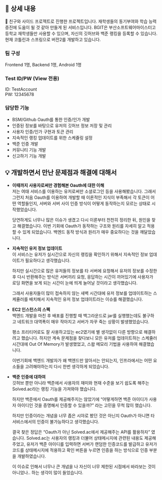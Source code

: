 ## 📖 상세 내용
🐷 친구와 사이드 프로젝트로 진행한 프로젝트입니다. 재학생들의 동기부여와 학습 능력 증진에 도움이 될 것 같아 만들게 된 서비스입니다. BGIT은 부산소프트웨어마이스터고등학교 재학생들만 사용할 수 있으며, 자신의 깃허브와 백준 랭킹을 등록할 수 있습니다. 현재 코틀린과 스프링으로 버전2를 개발하고 있습니다.

### 팀 구성
Frontend 1명, Backend 1명, Android 1명

### Test ID/PW (View 전용)
ID: TestAccount <br>
PW: 12345678

### 담당한 기능
- BSM/Github Oauth를 통한 인증/인가 개발
- 인증된 정보를 바탕으로 유저의 깃허브 정보 저장 및 관리
- 사용자 인증/인가 구현과 토큰 관리
- 지속적인 랭킹 업데이트를 위한 스케쥴링 설정
- 백준 인증 개발
- 커뮤니티 기능 개발
- 신고하기 기능 개발

## 💡 개발하면서 만난 문제점과 해결에 대해서

- **이때까지 사용자로써만 경험해본 Oauth에 대한 이해**<br>
저는 여태 서비스를 이용하는 유저로써만 소셜로그인 등을 사용해봤습니다. 그래서 그런지 처음 Oauth를 이용하여 개발할 때 이론적인 지식이 부족해서 각 토큰이 어떤 역할들인지, 서버와 서버 사이 인증 방식이 어떻게 동작하는지 모르는 상태로 시작했었습니다.
    
    당연하게도 너무나 많은 이슈가 생겼고 다시 이론부터 천천히 정리한 뒤, 원인을 찾고 해결했습니다. 이번 기회에 Oauth가 동작하는 구조와 원리를 자세히 알고 적용할 수 있게 되었습니다. 백엔드 동작 방식과 원리가 매우 중요하다는 것을 깨달았습니다.
    

- **지속적인 유저 정보 업데이트**<br>
이 서비스는 유저가 실시간으로 자신의 랭킹을 확인하기 위해서 지속적인 정보 업데이트가 필요하다고 생각했습니다.
    
    하지만 실시간으로 많은 유저들의 정보를 타 서버에 요청해서 유저의 정보를 수정한 후 다시 반환해주는 방식은 서버끼리 요청, 응답하는 시간이 끼어있기에 사용자가 로딩 화면을 보게 되는 시간이 눈에 띄게 늘어날 것이라고 생각했습니다. 
    
    그래서 사용자들이 많이 접속하지 않는 새벽 시간대에 유저 정보를 업데이트하는 스케쥴러를 배치해서 지속적인 유저 정보 업데이트라는 이슈를 해결했습니다.
    
- **EC2 인스턴스의 스펙**<br>
백엔드 개발을 마친 후 배포를 진행할 때 백그라운드로 jar를 실행했는데도 불구하고 네트워크 대역폭이 매우 작아지고 서버가 자꾸 죽는 상황이 발생했었습니다.
    
    평소 프리티어로도 잘 사용하고있는 ec2였기에 별 생각없이 다른 방향으로 해결하려고 했습니다. 하지만 계속 문제점을 찾다보니 모든 유저를 업데이트하는 스케쥴러 시간대에 Out Of Memory가 발생했었고, 스왑 메모리 기법을 사용하여 해결했습니다. 
    
    이번기회에 백엔드 개발자가 왜 백엔드만 알아서는 안되는지, 인프라에서는 어떤 요소들을 고려해야하는지 다시 한번 생각하게 되었습니다.
    
- **백준 인증에 대하여**<br>
깃허브 뿐만 아니라 백준에서 사용자의 재미와 현재 수준을 보기 쉽도록 해주는 Solved.ac라는 랭킹 기능을 가져와야 했습니다.
    
    하지만 백준에서 Oauth를 제공해주지는 않았기에 “어떻게하면 백준 아이디가 사용자 아이디인 것을 증명해서 인증할 수 있을까?” 라는 고민을 무척 많이 했습니다. 
    
    하지만 인증이라는 개념을 너무 좁은 시야로 봤던 것은 아닌지 Oauth가 아니면 타 서비스에서의 인증이 불가능하다고 생각했습니다. 
    
    결국 찾은 정답은 “Oauth가 아닌 Solved.ac에서 제공해주는 API를 활용하자” 였습니다. Solved.ac는 사용자의 랭킹과 더불어 상태메시지에 관련된 내용도 제공해주었고, 유저가 백준 아이디를 입력하면 서버가 랜덤한 인증코드를 발급하고 유저가 코드를 상태메시지에 적용하고 확인 버튼을 누르면 인증을 하는 방식으로 인증 부분을 개발하였습니다. 
    
    이 이슈로 인해서 너무나 큰 개념을 나 자신이 너무 제한된 시점에서 바라보는 것이 아니었나.. 하는 생각이 많이 들었습니다.

